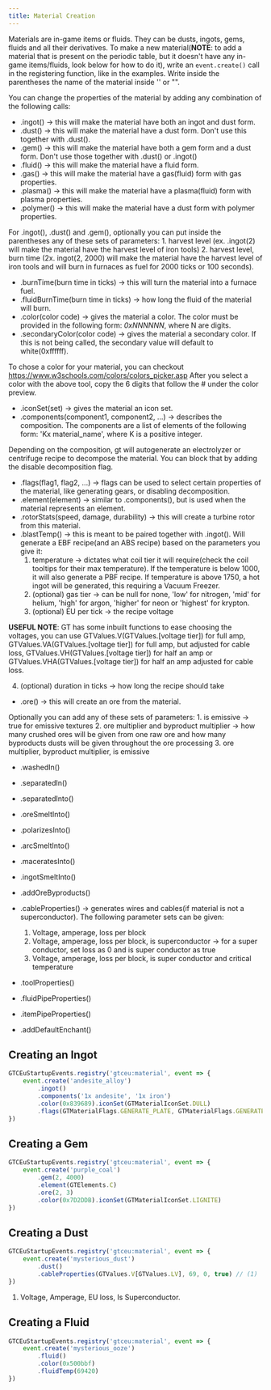 ```yaml
---
title: Material Creation
---
```



Materials are in-game items or fluids. They can be dusts, ingots, gems, fluids and all their derivatives.
To make a new material(**NOTE**: to add a material that is present on the periodic table, but
it doesn't have any in-game items/fluids, look below for how to do it),
write an `event.create()` call in the registering function, like in the examples.
Write inside the parentheses the name of the material inside '' or "".

You can change the properties of the material by adding any combination of the following calls:

- .ingot() -> this will make the material have both an ingot and dust form.
- .dust() -> this will make the material have a dust form. Don't use this together with .dust().
- .gem() -> this will make the material have both a gem form and a dust form. Don't use those together with .dust() or .ingot()
- .fluid() -> this will make the material have a fluid form.
- .gas() -> this will make the material have a gas(fluid) form with gas properties.
- .plasma() -> this will make the material have a plasma(fluid) form with plasma properties.
- .polymer() -> this will make the material have a dust form with polymer properties.

For .ingot(), .dust() and .gem(), optionally you can put inside the parentheses any of these sets of parameters: 1. harvest level (ex. .ingot(2) will make the material have the harvest level of iron tools) 2. harvest level, burn time (2x. ingot(2, 2000) will make the material have the harvest level of iron tools and will burn in furnaces as fuel for 2000 ticks or 100 seconds).

- .burnTime(burn time in ticks) -> this will turn the material into a furnace fuel.
- .fluidBurnTime(burn time in ticks) -> how long the fluid of the material will burn.
- .color(color code) -> gives the material a color. The color must be provided in the following form: _0xNNNNNN_, where N are digits.
- .secondaryColor(color code) -> gives the material a secondary color. If this is not being called, the secondary value will default to white(0xffffff).

To chose a color for your material, you can checkout https://www.w3schools.com/colors/colors_picker.asp
After you select a color with the above tool, copy the 6 digits that follow the # under the color preview.

- .iconSet(set) -> gives the material an icon set.
- .components(component1, component2, ...) -> describes the composition. The components are a list of elements of the following form: 'Kx material_name', where K is a positive integer.

Depending on the composition, gt will autogenerate an electrolyzer or centrifuge recipe to decompose the material. You can block that by adding the disable decomposition flag.

- .flags(flag1, flag2, ...) -> flags can be used to select certain properties of the material, like generating gears, or disabling decomposition.
- .element(element) -> similar to .components(), but is used when the material represents an element.
- .rotorStats(speed, damage, durability) -> this will create a turbine rotor from this material.
- .blastTemp() -> this is meant to be paired together with .ingot(). Will generate a EBF recipe(and an ABS recipe) based on the parameters you give it:
    1. temperature -> dictates what coil tier it will require(check the coil tooltips for their max temperature).
        If the temperature is below 1000, it will also generate a PBF recipe.
        If temperature is above 1750, a hot ingot will be generated, this requiring a Vacuum Freezer.
    2. (optional) gas tier -> can be null for none, 'low' for nitrogen, 'mid' for helium, 'high' for argon, 'higher' for neon or 'highest' for krypton.
    3. (optional) EU per tick -> the recipe voltage

**USEFUL NOTE**: GT has some inbuilt functions to ease choosing the voltages, you can use GTValues.V(GTValues.[voltage tier]) for full amp, GTValues.VA(GTValues.[voltage tier]) for full amp, but adjusted for cable loss, GTValues.VH(GTValues.[voltage tier]) for half an amp or GTValues.VHA(GTValues.[voltage tier]) for half an amp adjusted for cable loss.

4. (optional) duration in ticks -> how long the recipe should take

- .ore() -> this will create an ore from the material.

Optionally you can add any of these sets of parameters: 1. is emissive -> true for emissive textures 2. ore multiplier and byproduct multiplier -> how many crushed ores will be given from one raw ore and how many byproducts dusts will be given throughout the ore processing 3. ore multiplier, byproduct multiplier, is emissive

- .washedIn()
- .separatedIn()
- .separatedInto()
- .oreSmeltInto()
- .polarizesInto()
- .arcSmeltInto()
- .maceratesInto()
- .ingotSmeltInto()
- .addOreByproducts()
- .cableProperties() -> generates wires and cables(if material is not a superconductor). The following parameter sets can be given:
    1. Voltage, amperage, loss per block
    2. Voltage, amperage, loss per block, is superconductor -> for a super conductor, set loss as 0 and is super conductor as true
    3. Voltage, amperage, loss per block, is super conductor and critical temperature

- .toolProperties()
- .fluidPipeProperties()
- .itemPipeProperties()
- .addDefaultEnchant()

## Creating an Ingot

```js title="ingot.js"
GTCEuStartupEvents.registry('gtceu:material', event => {
    event.create('andesite_alloy')
        .ingot()
        .components('1x andesite', '1x iron')
        .color(0x839689).iconSet(GTMaterialIconSet.DULL)
        .flags(GTMaterialFlags.GENERATE_PLATE, GTMaterialFlags.GENERATE_GEAR, GTMaterialFlags.GENERATE_SMALL_GEAR)
})
```

## Creating a Gem

```js title="gem.js"
GTCEuStartupEvents.registry('gtceu:material', event => {
    event.create('purple_coal')
        .gem(2, 4000) 
        .element(GTElements.C) 
        .ore(2, 3) 
        .color(0x7D2DDB).iconSet(GTMaterialIconSet.LIGNITE)
})
```

## Creating a Dust

```js title="dust.js"
GTCEuStartupEvents.registry('gtceu:material', event => {
    event.create('mysterious_dust')
        .dust()
        .cableProperties(GTValues.V[GTValues.LV], 69, 0, true) // (1)
})
```

1. Voltage, Amperage, EU loss, Is Superconductor.

## Creating a Fluid

```js title="fluid.js"
GTCEuStartupEvents.registry('gtceu:material', event => {
    event.create('mysterious_ooze')
        .fluid()
        .color(0x500bbf)
        .fluidTemp(69420) 
})
```
